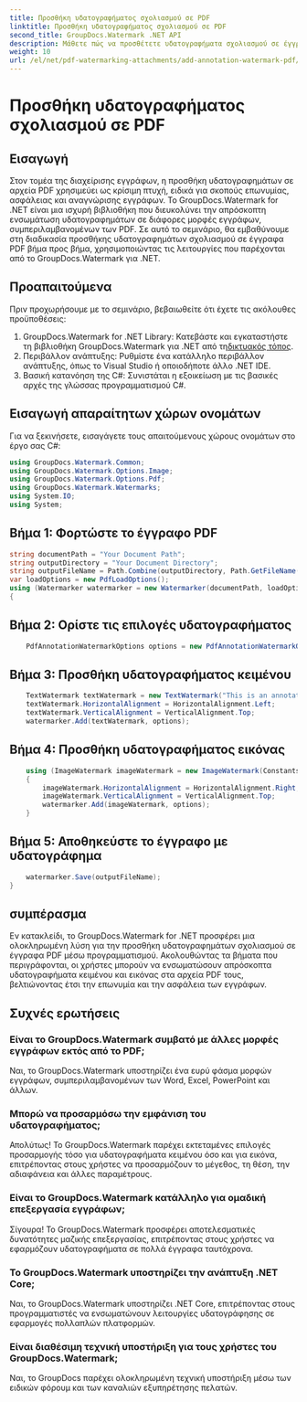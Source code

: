```yaml
---
title: Προσθήκη υδατογραφήματος σχολιασμού σε PDF
linktitle: Προσθήκη υδατογραφήματος σχολιασμού σε PDF
second_title: GroupDocs.Watermark .NET API
description: Μάθετε πώς να προσθέτετε υδατογραφήματα σχολιασμού σε έγγραφα PDF χωρίς κόπο χρησιμοποιώντας το GroupDocs.Watermark για .NET. Βελτιώστε την επωνυμία και την ασφάλεια των εγγράφων με ευκολία.
weight: 10
url: /el/net/pdf-watermarking-attachments/add-annotation-watermark-pdf/
---
```


# Προσθήκη υδατογραφήματος σχολιασμού σε PDF

## Εισαγωγή
Στον τομέα της διαχείρισης εγγράφων, η προσθήκη υδατογραφημάτων σε αρχεία PDF χρησιμεύει ως κρίσιμη πτυχή, ειδικά για σκοπούς επωνυμίας, ασφάλειας και αναγνώρισης εγγράφων. Το GroupDocs.Watermark for .NET είναι μια ισχυρή βιβλιοθήκη που διευκολύνει την απρόσκοπτη ενσωμάτωση υδατογραφημάτων σε διάφορες μορφές εγγράφων, συμπεριλαμβανομένων των PDF. Σε αυτό το σεμινάριο, θα εμβαθύνουμε στη διαδικασία προσθήκης υδατογραφημάτων σχολιασμού σε έγγραφα PDF βήμα προς βήμα, χρησιμοποιώντας τις λειτουργίες που παρέχονται από το GroupDocs.Watermark για .NET.
## Προαπαιτούμενα
Πριν προχωρήσουμε με το σεμινάριο, βεβαιωθείτε ότι έχετε τις ακόλουθες προϋποθέσεις:
1.  GroupDocs.Watermark for .NET Library: Κατεβάστε και εγκαταστήστε τη βιβλιοθήκη GroupDocs.Watermark για .NET από τη[δικτυακός τόπος](https://releases.groupdocs.com/Watermark/net/).
2. Περιβάλλον ανάπτυξης: Ρυθμίστε ένα κατάλληλο περιβάλλον ανάπτυξης, όπως το Visual Studio ή οποιοδήποτε άλλο .NET IDE.
3. Βασική κατανόηση της C#: Συνιστάται η εξοικείωση με τις βασικές αρχές της γλώσσας προγραμματισμού C#.

## Εισαγωγή απαραίτητων χώρων ονομάτων
Για να ξεκινήσετε, εισαγάγετε τους απαιτούμενους χώρους ονομάτων στο έργο σας C#:
```csharp
using GroupDocs.Watermark.Common;
using GroupDocs.Watermark.Options.Image;
using GroupDocs.Watermark.Options.Pdf;
using GroupDocs.Watermark.Watermarks;
using System.IO;
using System;
```
## Βήμα 1: Φορτώστε το έγγραφο PDF
```csharp
string documentPath = "Your Document Path";
string outputDirectory = "Your Document Directory";
string outputFileName = Path.Combine(outputDirectory, Path.GetFileName(documentPath));
var loadOptions = new PdfLoadOptions();
using (Watermarker watermarker = new Watermarker(documentPath, loadOptions))
{
```
## Βήμα 2: Ορίστε τις επιλογές υδατογραφήματος
```csharp
	PdfAnnotationWatermarkOptions options = new PdfAnnotationWatermarkOptions();
```
## Βήμα 3: Προσθήκη υδατογραφήματος κειμένου
```csharp
	TextWatermark textWatermark = new TextWatermark("This is an annotation watermark", new Font("Arial", 8));
	textWatermark.HorizontalAlignment = HorizontalAlignment.Left;
	textWatermark.VerticalAlignment = VerticalAlignment.Top;
	watermarker.Add(textWatermark, options);
```
## Βήμα 4: Προσθήκη υδατογραφήματος εικόνας
```csharp
	using (ImageWatermark imageWatermark = new ImageWatermark(Constants.ProtectJpg))
	{
		imageWatermark.HorizontalAlignment = HorizontalAlignment.Right;
		imageWatermark.VerticalAlignment = VerticalAlignment.Top;
		watermarker.Add(imageWatermark, options);
	}
```
## Βήμα 5: Αποθηκεύστε το έγγραφο με υδατογράφημα
```csharp
	watermarker.Save(outputFileName);
}
```

## συμπέρασμα
Εν κατακλείδι, το GroupDocs.Watermark for .NET προσφέρει μια ολοκληρωμένη λύση για την προσθήκη υδατογραφημάτων σχολιασμού σε έγγραφα PDF μέσω προγραμματισμού. Ακολουθώντας τα βήματα που περιγράφονται, οι χρήστες μπορούν να ενσωματώσουν απρόσκοπτα υδατογραφήματα κειμένου και εικόνας στα αρχεία PDF τους, βελτιώνοντας έτσι την επωνυμία και την ασφάλεια των εγγράφων.
## Συχνές ερωτήσεις
### Είναι το GroupDocs.Watermark συμβατό με άλλες μορφές εγγράφων εκτός από το PDF;
Ναι, το GroupDocs.Watermark υποστηρίζει ένα ευρύ φάσμα μορφών εγγράφων, συμπεριλαμβανομένων των Word, Excel, PowerPoint και άλλων.
### Μπορώ να προσαρμόσω την εμφάνιση του υδατογραφήματος;
Απολύτως! Το GroupDocs.Watermark παρέχει εκτεταμένες επιλογές προσαρμογής τόσο για υδατογραφήματα κειμένου όσο και για εικόνα, επιτρέποντας στους χρήστες να προσαρμόζουν το μέγεθος, τη θέση, την αδιαφάνεια και άλλες παραμέτρους.
### Είναι το GroupDocs.Watermark κατάλληλο για ομαδική επεξεργασία εγγράφων;
Σίγουρα! Το GroupDocs.Watermark προσφέρει αποτελεσματικές δυνατότητες μαζικής επεξεργασίας, επιτρέποντας στους χρήστες να εφαρμόζουν υδατογραφήματα σε πολλά έγγραφα ταυτόχρονα.
### Το GroupDocs.Watermark υποστηρίζει την ανάπτυξη .NET Core;
Ναι, το GroupDocs.Watermark υποστηρίζει .NET Core, επιτρέποντας στους προγραμματιστές να ενσωματώνουν λειτουργίες υδατογράφησης σε εφαρμογές πολλαπλών πλατφορμών.
### Είναι διαθέσιμη τεχνική υποστήριξη για τους χρήστες του GroupDocs.Watermark;
Ναι, το GroupDocs παρέχει ολοκληρωμένη τεχνική υποστήριξη μέσω των ειδικών φόρουμ και των καναλιών εξυπηρέτησης πελατών.